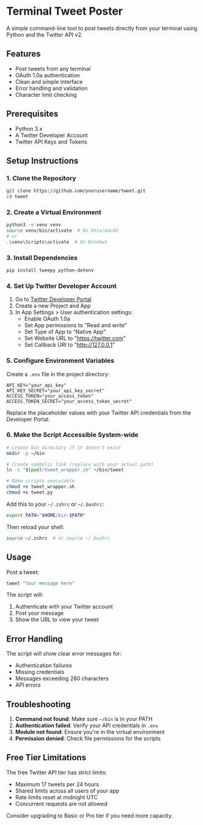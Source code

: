 # Terminal Tweet Poster

A simple command-line tool to post tweets directly from your terminal using Python and the Twitter API v2.

## Features

- Post tweets from any terminal
- OAuth 1.0a authentication
- Clean and simple interface
- Error handling and validation
- Character limit checking

## Prerequisites

- Python 3.x
- A Twitter Developer Account
- Twitter API Keys and Tokens

## Setup Instructions

### 1. Clone the Repository

```bash
git clone https://github.com/yourusername/tweet.git
cd tweet
```

### 2. Create a Virtual Environment

```bash
python3 -m venv venv
source venv/bin/activate  # On Unix/macOS
# or
.\venv\Scripts\activate  # On Windows
```

### 3. Install Dependencies

```bash
pip install tweepy python-dotenv
```

### 4. Set Up Twitter Developer Account

1. Go to [Twitter Developer Portal](https://developer.x.com/portal/dashboard)
2. Create a new Project and App
3. In App Settings > User authentication settings:
   - Enable OAuth 1.0a
   - Set App permissions to "Read and write"
   - Set Type of App to "Native App"
   - Set Website URL to "https://twitter.com"
   - Set Callback URI to "http://127.0.0.1"

### 5. Configure Environment Variables

Create a `.env` file in the project directory:

```env
API_KEY="your_api_key"
API_KEY_SECRET="your_api_key_secret"
ACCESS_TOKEN="your_access_token"
ACCESS_TOKEN_SECRET="your_access_token_secret"
```

Replace the placeholder values with your Twitter API credentials from the Developer Portal.

### 6. Make the Script Accessible System-wide

```bash
# Create bin directory if it doesn't exist
mkdir -p ~/bin

# Create symbolic link (replace with your actual path)
ln -s "$(pwd)/tweet_wrapper.sh" ~/bin/tweet

# Make scripts executable
chmod +x tweet_wrapper.sh
chmod +x tweet.py
```

Add this to your `~/.zshrc` or `~/.bashrc`:
```bash
export PATH="$HOME/bin:$PATH"
```

Then reload your shell:
```bash
source ~/.zshrc  # or source ~/.bashrc
```

## Usage

Post a tweet:
```bash
tweet "Your message here"
```

The script will:
1. Authenticate with your Twitter account
2. Post your message
3. Show the URL to view your tweet

## Error Handling

The script will show clear error messages for:
- Authentication failures
- Missing credentials
- Messages exceeding 280 characters
- API errors


## Troubleshooting

1. **Command not found**: Make sure `~/bin` is in your PATH
2. **Authentication failed**: Verify your API credentials in `.env`
3. **Module not found**: Ensure you're in the virtual environment
4. **Permission denied**: Check file permissions for the scripts

## Free Tier Limitations
The free Twitter API tier has strict limits:
- Maximum 17 tweets per 24 hours
- Shared limits across all users of your app
- Rate limits reset at midnight UTC
- Concurrent requests are not allowed

Consider upgrading to Basic or Pro tier if you need more capacity.